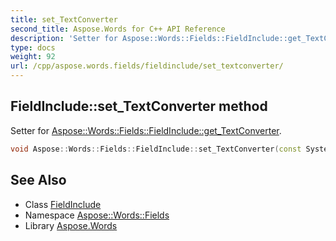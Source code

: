 ```yaml
---
title: set_TextConverter
second_title: Aspose.Words for C++ API Reference
description: 'Setter for Aspose::Words::Fields::FieldInclude::get_TextConverter.'
type: docs
weight: 92
url: /cpp/aspose.words.fields/fieldinclude/set_textconverter/
---
```

## FieldInclude::set_TextConverter method


Setter for [Aspose::Words::Fields::FieldInclude::get_TextConverter](../get_textconverter/).

```cpp
void Aspose::Words::Fields::FieldInclude::set_TextConverter(const System::String &value)
```

## See Also

* Class [FieldInclude](../)
* Namespace [Aspose::Words::Fields](../../)
* Library [Aspose.Words](../../../)
